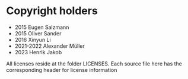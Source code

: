 # Copyright holders

- 2015 Eugen Salzmann
- 2015 Oliver Sander
- 2016 Xinyun Li
- 2021-2022 Alexander Müller
- 2023 Henrik Jakob

All licenses reside at the folder LICENSES.
Each source file here has the corresponding header for license information
